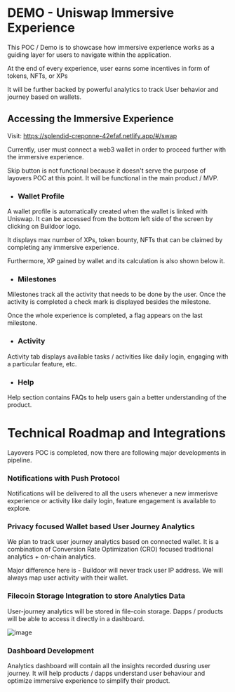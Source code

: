 # DEMO - Uniswap Immersive Experience 

This POC / Demo is to showcase how immersive experience works as a guiding layer for users to navigate within the application. 

At the end of every experience, user earns some incentives in form of tokens, NFTs, or XPs 

It will be further backed by powerful analytics to track User behavior and journey based on wallets. 

## Accessing the Immersive Experience

Visit: https://splendid-creponne-42efaf.netlify.app/#/swap

Currently, user must connect a web3 wallet in order to proceed further with the immersive experience. 

Skip button is not functional because it doesn't serve the purpose of layovers POC at this point. It will be functional in the main product / MVP.  


- ### Wallet Profile

A wallet profile is automatically created when the wallet is linked with Uniswap. It can be accessed from the bottom left side of the screen by clicking on Buildoor logo.

It displays max number of XPs, token bounty, NFTs that can be claimed by completing any immersive experience. 

Furthermore, XP gained by wallet and its calculation is also shown below it. 

- ### Milestones

Milestones track all the activity that needs to be done by the user. Once the activity is completed a check mark is displayed besides the milestone. 

Once the whole experience is completed, a flag appears on the last milestone. 

- ### Activity

Activity tab displays available tasks / activities like daily login, engaging with a particular feature, etc. 

- ### Help

Help section contains FAQs to help users gain a better understanding of the product. 

# Technical Roadmap and Integrations

Layovers POC is completed, now there are following major developments in pipeline. 

### Notifications with Push Protocol 

Notifications will be delivered to all the users whenever a new immerisve experience or activity like daily login, feature engagement is available to explore.  

### Privacy focused Wallet based User Journey Analytics

We plan to track user journey analytics based on connected wallet. It is a combination of Conversion Rate Optimization (CRO) focused traditional analytics + on-chain analytics. 

Major difference here is - Buildoor will never track user IP address. We will always map user activity with their wallet. 

### Filecoin Storage Integration to store Analytics Data

User-journey analytics will be stored in file-coin storage. Dapps / products will be able to access it directly in a dashboard.    

![image](https://user-images.githubusercontent.com/117576761/205736709-6965d076-a97e-4c18-9bd8-1a88f918b17e.png)

### Dashboard Development 

Analytics dashboard will contain all the insights recorded dusring user journey. It will help products / dapps understand user behaviour and optimize immersive experience to simplify their product. 



